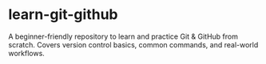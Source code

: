 # learn-git-github
A beginner-friendly repository to learn and practice Git &amp; GitHub from scratch. Covers version control basics, common commands, and real-world workflows.
